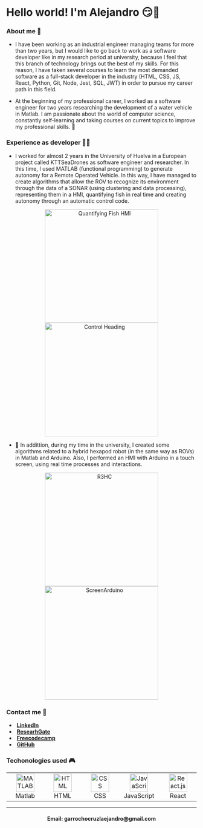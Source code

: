 <h1> Hello world! I'm Alejandro 😏👋 </h1>

<h3> About me 🧑 </h3>

- I have been working as an industrial engineer managing teams for more than two years, but I would like to go back to work as a software developer like in my research period at university, because I feel that this branch of technology brings out the best of my skills. For this reason, I have taken several courses to learn the most demanded software as a full-stack developer in the industry (HTML, CSS, JS, React, Python, Git, Node, Jest, SQL, JWT) in order to pursue my career path in this field.

- At the beginning of my professional career, I worked as a software engineer for two years researching the development of a water vehicle in Matlab. I am passionate about the world of computer science, constantly self-learning and taking courses on current topics to improve my professional skills. 🙌

<h3> Experience as developer 👨‍💻 </h3>

- I worked for almost 2 years in the University of Huelva in a European project called KTTSeaDrones as software engineer and researcher. In this time, I used MATLAB (functional programming) to generate autonomy for a Remote Operated Vehicle. In this way, I have managed to create algorithms that allow the ROV to recognize its environment through the data of a SONAR (using clustering and data processing), representing them in a HMI, quantifying fish in real time and creating autonomy through an automatic control code. 

<div align="center" style="display: grid; justify-content: space-around;">
  <img src="https://user-images.githubusercontent.com/101363464/164089302-af9c44fa-6089-4e4c-8cd4-eabb4f90653c.png" height=300 alt="Quantifying Fish HMI">
  <img src="https://user-images.githubusercontent.com/101363464/164556407-8cacb156-8471-4695-bf2e-c1a6f41b24d3.PNG" height=300 alt="Control Heading">
</div>


- 🦾 In addittion, during my time in the university, I created some algorithms related to a hybrid hexapod robot (in the same way as ROVs) in Matlab and Arduino. Also, I performed an HMI with Arduino in a touch screen, using real time processes and interactions.

<div align="center" style="display: grid; justify-content: space-around;">
  <img src="https://user-images.githubusercontent.com/101363464/164090733-520f0420-ef7e-41b4-b57b-86d1888c49ad.png" height=300 alt="R3HC">
  <img src="https://user-images.githubusercontent.com/101363464/164091254-9687bac1-c6c3-41f6-86c1-39e3c1d52ec8.PNG" height=300 alt="ScreenArduino">
</div>

<h3> Contact me 🎯 </h3>

- &nbsp;**[LinkedIn]**
- &nbsp;**[ResearhGate]**
- &nbsp;**[Freecodecamp]**
- &nbsp;**[GitHub]**

<h3> Techonologies used 🎮 </h3>
<table>
  <tr>
    <td align="center" width="96">
      <a href="#macropower-tech">
        <img src="https://user-images.githubusercontent.com/101363464/164307164-9a2a051b-9bbb-404c-b6a7-b28922187157.png" width="48" height="48" alt="MATLAB" />
      </a>
      <br>Matlab
    </td>
    <td align="center" width="96">
      <a href="#macropower-tech">
        <img src="https://user-images.githubusercontent.com/101363464/164551521-63ca7864-8647-4f09-9284-771ecc388164.png" width="48" height="48" alt="HTML" />
      </a>
      <br>HTML
    </td>
    <td align="center" width="96">
      <a href="#macropower-tech">
        <img src="https://user-images.githubusercontent.com/101363464/164551523-2a3a844d-d0ad-417d-94bd-a33793d2fed2.png" width="48" height="48" alt="CSS" />
      </a>
      <br>CSS
    </td>
    <td align="center" width="96">
      <a href="#macropower-tech">
        <img src="https://user-images.githubusercontent.com/101363464/164551516-53047b09-d5be-4d97-acb4-96a12f028394.png" width="48" height="48" alt="JavaScript" />
      </a>
      <br>JavaScript
    </td>
    <td align="center" width="96">
      <a href="#macropower-tech">
        <img src="https://user-images.githubusercontent.com/101363464/164307171-b9a19162-51d6-4719-834b-838033135ea3.png" width="48" height="48" alt="React.js" />
      </a>
      <br>React
    </td>
  </tr>
</table>

<hr>

<h4 align="center"> Email: garrochocruzlaejandro@gmail.com </h4>

<!-- LINKS -->
[LinkedIn]: https://www.linkedin.com/in/garrochocruzalejandro/ "LinkedIn"
[ResearhGate]: https://www.researchgate.net/profile/Alejandro-Garrocho-Cruz "ResearchGate"
[Freecodecamp]: https://www.freecodecamp.org/AlejandroGC19 "Freecodecamp"
[GitHub]: https://github.com/AlejandroGC19 "Github Home"
